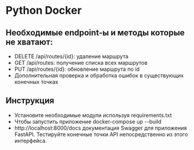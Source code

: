 # Python Docker
## Необходимыe endpoint-ы и методы которые не хватают:
- DELETE /api/routes/{id}: удаление маршрута
- GET /api/routes: получение списка всех маршрутов
- PUT /api/routes/{id}: обновление маршрута по id
- Дополнительная проверка и обработка ошибок в существующих конечных точках
## Инструкция
- Установите необходимые модули используя requirements.txt
- Чтобы запустить приложение docker-compose up --build
- http://localhost:8000/docs документация Swagger для приложения FastAPI. Тестируйте конечные точки API непосредственно из этого интерфейса.
